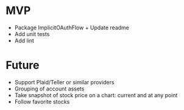 # MVP

- Package ImplicitOAuthFlow + Update readme 
- Add unit tests
- Add lint

# Future

- Support Plaid/Teller or similar providers
- Grouping of account assets
- Take snapshot of stock price on a chart: current and at any point
- Follow favorite stocks
